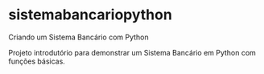 # sistemabancariopython
Criando um Sistema Bancário com Python


Projeto introdutório para demonstrar um Sistema Bancário em Python com funções básicas.
